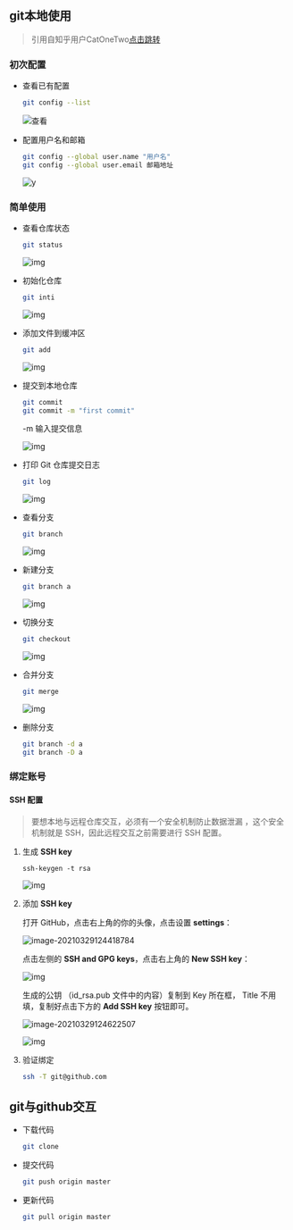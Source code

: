 ## git本地使用

> 引用自知乎用户CatOneTwo[点击跳转](https://zhuanlan.zhihu.com/p/140405392) 

### 初次配置

- 查看已有配置

  ```bash
  git config --list
  ```

  ![查看](https://pic2.zhimg.com/80/v2-38c8db39bd21800f6a24e0fc8779cb79_720w.jpg)

- 配置用户名和邮箱

  ```bash
  git config --global user.name "用户名"
  git config --global user.email 邮箱地址
  ```

  ![y](https://pic3.zhimg.com/80/v2-d16264a868a45b5f2e5ca0d40e249986_720w.jpg)



### 简单使用

- 查看仓库状态

  ```bash
  git status
  ```

  ![img](https://pic3.zhimg.com/80/v2-175a0e4f9992bdba91459b50b550c14e_720w.png)

- 初始化仓库

  ```bash
  git inti
  ```

  ![img](https://pic2.zhimg.com/80/v2-cdd7629e7d0dcc485c210e1a3b5c5e49_720w.png)

- 添加文件到缓冲区

  ```bash
  git add
  ```

  ![img](https://pic1.zhimg.com/80/v2-b388715d84dc5363b65752d5a8f09920_720w.png)

- 提交到本地仓库

  ```bash
  git commit
  git commit -m "first commit"
  ```

  -m 输入提交信息

  ![img](https://pic3.zhimg.com/80/v2-5ecf63843ec0e35ef0236ca90c94cb4e_720w.png)

- 打印 Git 仓库提交日志

  ```bash
  git log
  ```

  ![img](https://pic4.zhimg.com/80/v2-97fed808783c043988c8a6e9ed23f59f_720w.png)

- 查看分支

  ```bash
  git branch
  ```

  ![img](https://pic2.zhimg.com/80/v2-1b1e4fb4d207354c20bf3aecf6bb65e1_720w.png)

- 新建分支

  ```bash
  git branch a
  ```

  ![img](https://pic3.zhimg.com/80/v2-bd39adb5ac0a43368e26e03377627522_720w.png)

- 切换分支

  ```bash
  git checkout
  ```

  ![img](https://pic2.zhimg.com/80/v2-3d2875d79565f73c60c17fea474b3be1_720w.png)

- 合并分支

  ```bash
  git merge
  ```

  ![img](https://pic3.zhimg.com/80/v2-31cf4ddd8db2309bc61f8d2a6c550b5e_720w.png)

- 删除分支

  ```bash
  git branch -d a
  git branch -D a
  ```



### 绑定账号

#### SSH 配置

> 要想本地与远程仓库交互，必须有一个安全机制防止数据泄漏 ，这个安全机制就是 SSH，因此远程交互之前需要进行 SSH 配置。

1. 生成 **SSH key** 

    ```shell
    ssh-keygen -t rsa
    ```

    ![img](https://pic1.zhimg.com/80/v2-32e835d36053411be43d52b8214713a4_720w.png)

2. 添加  **SSH key** 

    打开 GitHub，点击右上角的你的头像，点击设置 **settings**：

    ![image-20210329124418784](https://i.loli.net/2021/03/29/Q16Pvac8bFqtkxH.png)

    点击左侧的 **SSH and GPG keys**，点击右上角的 **New SSH key**：

    ![img](https://pic4.zhimg.com/80/v2-165bcd64e9a3aaa5fb22f3de0c2b8d03_720w.png)

    生成的公钥 （id_rsa.pub 文件中的内容）复制到 Key 所在框， Title 不用填，复制好点击下方的 **Add SSH key** 按钮即可。

    ![image-20210329124622507](https://i.loli.net/2021/03/29/iXwerUQ57fKnzxB.png)

    ![img](https://pic1.zhimg.com/80/v2-398c3ddfe5e26b9f9f3ac82a260c158c_720w.png)

3. 验证绑定

    ```bash
    ssh -T git@github.com
    ```

    





## git与github交互

- 下载代码

  ```bash
  git clone
  ```

- 提交代码

  ```bash
  git push origin master
  ```

- 更新代码

  ```bash
  git pull origin master
  ```




